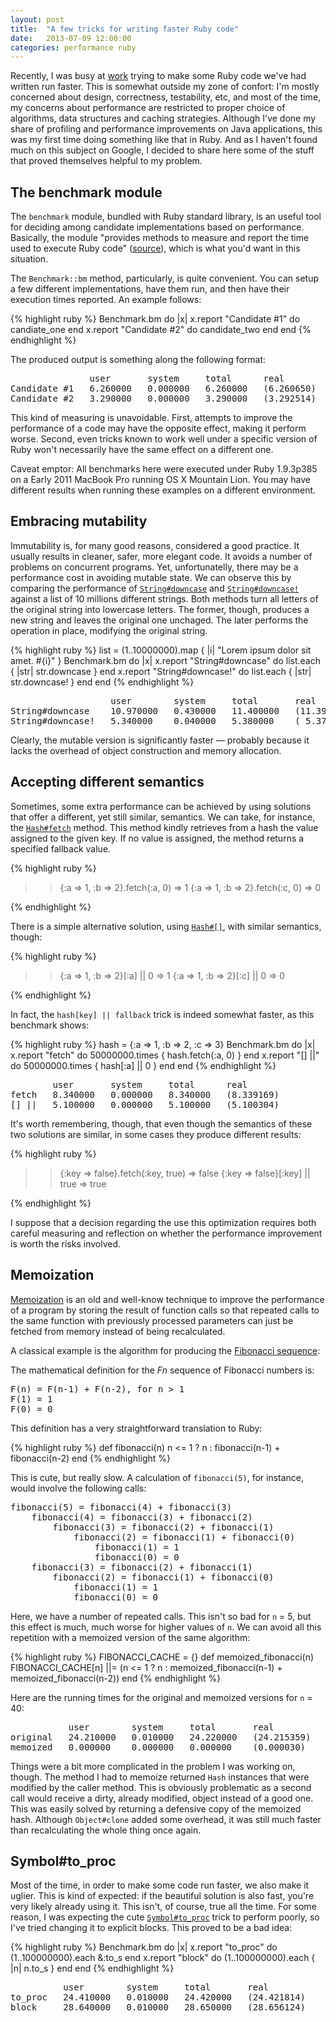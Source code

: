 ```yaml
---
layout: post
title:  "A few tricks for writing faster Ruby code"
date:   2013-07-09 12:00:00
categories: performance ruby
---
```


Recently, I was busy at [work](http://www.baby.com.br) trying to make some Ruby code we've had written run faster. This is somewhat outside my zone of confort: I'm mostly concerned about design, correctness, testability, etc, and most of the time, my concerns about performance are restricted to proper choice of algorithms, data structures and caching strategies. Although I've done my share of profiling and performance improvements on Java applications, this was my first time doing something like that in Ruby. And as I haven't found much on this subject on Google, I decided to share here some of the stuff that proved themselves helpful to my problem.

## The benchmark module

The `benchmark` module, bundled with Ruby standard library, is an useful tool for deciding among candidate implementations based on performance. Basically, the module "provides methods to measure and report the time used to execute Ruby code" ([source](http://www.ruby-doc.org/stdlib-1.9.3/libdoc/benchmark/rdoc/Benchmark.html)), which is what you'd want in this situation.

The `Benchmark::bm` method, particularly, is quite convenient. You can setup a few different implementations, have them run, and then have their execution times reported. An example follows:

{% highlight ruby %}
Benchmark.bm do |x|
  x.report "Candidate #1" do
    candiate_one
  end
  x.report "Candidate #2" do
    candidate_two
  end
end
{% endhighlight %}

The produced output is something along the following format:

<pre>
               user       system     total      real
Candidate #1   6.260000   0.000000   6.260000   (6.260650)
Candidate #2   3.290000   0.000000   3.290000   (3.292514)
</pre>

This kind of measuring is unavoidable. First, attempts to improve the performance of a code may have the opposite effect, making it perform worse. Second, even tricks known to work well under a specific version of Ruby won't necessarily have the same effect on a different one.

Caveat emptor: All benchmarks here were executed under Ruby 1.9.3p385 on a Early 2011 MacBook Pro running OS X Mountain Lion. You may have different results when running these examples on a different environment.

## Embracing mutability

Immutability is, for many good reasons, considered a good practice. It usually results in cleaner, safer, more elegant code. It avoids a number of problems on concurrent programs. Yet, unfortunatelly, there may be a performance cost in avoiding mutable state. We can observe this by comparing the performance of [`String#downcase`](http://www.ruby-doc.org/core-1.9.3/String.html#method-i-downcase) and [`String#downcase!`](http://www.ruby-doc.org/core-1.9.3/String.html#method-i-downcase-21) against a list of 10 millions different strings. Both methods turn all letters of the original string into lowercase letters. The former, though, produces a new string and leaves the original one unchaged. The later performs the operation in place, modifying the original string.

{% highlight ruby %}
list = (1..10000000).map { |i| "Lorem ipsum dolor sit amet. #{i}" }
Benchmark.bm do |x|
  x.report "String#downcase" do
    list.each { |str| str.downcase  }
  end
  x.report "String#downcase!" do
    list.each { |str| str.downcase! }
  end
end
{% endhighlight %}

<pre>
                   user        system     total       real
String#downcase    10.970000   0.430000   11.400000   (11.393009)
String#downcase!   5.340000    0.040000   5.380000    ( 5.377566)
</pre>

Clearly, the mutable version is significantly faster — probably because it lacks the overhead of object construction and memory allocation.

## Accepting different semantics

Sometimes, some extra performance can be achieved by using solutions that offer a different, yet still similar, semantics. We can take, for instance, the [`Hash#fetch`](http://www.ruby-doc.org/core-1.9.3/Hash.html#method-i-fetch) method. This method kindly retrieves from a hash the value assigned to the given key. If no value is assigned, the method returns a specified fallback value.

{% highlight ruby %}
>> {:a => 1, :b => 2}.fetch(:a, 0)
=> 1
>> {:a => 1, :b => 2}.fetch(:c, 0)
=> 0

{% endhighlight %}

There is a simple alternative solution, using [`Hash#[]`](http://www.ruby-doc.org/core-1.9.3/Hash.html#method-i-5B-5D), with similar semantics, though:

{% highlight ruby %}
>> {:a => 1, :b => 2}[:a] || 0
=> 1
>> {:a => 1, :b => 2}[:c] || 0
=> 0

{% endhighlight %}

In fact, the `hash[key] || fallback` trick is indeed somewhat faster, as this benchmark shows:

{% highlight ruby %}
hash = {:a => 1, :b => 2, :c => 3}
Benchmark.bm do |x|
  x.report "fetch" do
    50000000.times { hash.fetch(:a, 0) }
  end
  x.report "[] ||" do
    50000000.times { hash[:a] || 0 }
  end
end
{% endhighlight %}

<pre>
        user       system     total      real
fetch   8.340000   0.000000   8.340000   (8.339169)
[] ||   5.100000   0.000000   5.100000   (5.100304)
</pre>

It's worth remembering, though, that even though the semantics of these two solutions are similar, in some cases they produce different results:

{% highlight ruby %}
>> {:key => false}.fetch(:key, true)
=> false
>> {:key => false}[:key] || true
=> true

{% endhighlight %}

I suppose that a decision regarding the use this optimization requires both careful measuring and reflection on whether the performance improvement is worth the risks involved.

## Memoization

[Memoization](http://en.wikipedia.org/wiki/Memoization) is an old and well-know technique to improve the performance of a program by storing the result of function calls so that repeated calls to the same function with previously processed parameters can just be fetched from memory instead of being recalculated.

A classical example is the algorithm for producing the [Fibonacci sequence](http://en.wikipedia.org/wiki/Fibonacci_number):

The mathematical definition for the *Fn* sequence of Fibonacci numbers is:

<pre>
F(n) = F(n-1) + F(n-2), for n > 1
F(1) = 1
F(0) = 0
</pre>

This definition has a very straightforward translation to Ruby:

{% highlight ruby %}
def fibonacci(n)
  n &lt;= 1 ? n : fibonacci(n-1) + fibonacci(n-2)
end
{% endhighlight %}

This is cute, but really slow. A calculation of `fibonacci(5)`, for instance, would involve the following calls:

<pre>
fibonacci(5) = fibonacci(4) + fibonacci(3)
	fibonacci(4) = fibonacci(3) + fibonacci(2)
		fibonacci(3) = fibonacci(2) + fibonacci(1)
			fibonacci(2) = fibonacci(1) + fibonacci(0)
				fibonacci(1) = 1
				fibonacci(0) = 0
	fibonacci(3) = fibonacci(2) + fibonacci(1)
		fibonacci(2) = fibonacci(1) + fibonacci(0)
			fibonacci(1) = 1
			fibonacci(0) = 0
</pre>

Here, we have a number of repeated calls. This isn't so bad for `n` = 5, but this effect is much, much worse for higher values of `n`. We can avoid all this repetition with a memoized version of the same algorithm:

{% highlight ruby %}
FIBONACCI_CACHE = {}
def memoized_fibonacci(n)
  FIBONACCI_CACHE[n] ||= (n &lt;= 1 ? n : memoized_fibonacci(n-1) + memoized_fibonacci(n-2))
end
{% endhighlight %}

Here are the running times for the original and memoized versions for `n` = 40:

<pre>
           user        system     total       real
original   24.210000   0.010000   24.220000   (24.215359)
memoized   0.000000    0.000000   0.000000    (0.000030)
</pre>

Things were a bit more complicated in the problem I was working on, though. The method I had to memoize returned `Hash` instances that were modified by the caller method. This is obviously problematic as a second call would receive a dirty, already modified, object instead of a good one. This was easily solved by returning a defensive copy of the memoized hash. Although `Object#clone` added some overhead, it was still much faster than recalculating the whole thing once again.

## Symbol#to_proc

Most of the time, in order to make some code run faster, we also make it uglier. This is kind of expected: if the beautiful solution is also fast, you're very likely already using it. This isn't, of course, true all the time. For some reason, I was expecting the cute [`Symbol#to_proc`](http://www.ruby-doc.org/core-2.0/Symbol.html#method-i-to_proc) trick to perform poorly, so I've tried changing it to explicit blocks. This proved to be a bad idea:

{% highlight ruby %}
Benchmark.bm do |x|
  x.report "to_proc" do
    (1..100000000).each &amp;:to_s
  end
  x.report "block" do
    (1..100000000).each { |n| n.to_s }
  end
end
{% endhighlight %}

<pre>
          user        system     total       real
to_proc   24.410000   0.010000   24.420000   (24.421814)
block     28.640000   0.010000   28.650000   (28.656124)
</pre>
